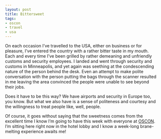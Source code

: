 ```yaml
---
layout: post
title: Bittersweet
tags:
- oscon
- travel
- usa
---
```



On each occasion I’ve travelled to the USA, either on business or for pleasure, I’ve entered the country with a rather bitter taste in my mouth. Each and every time I’ve been grilled by rather demeaning and unfriendly customs and security employees. I landed and went through security and customs in Minneapolis, and yet again was seething at the condescending nature of the person behind the desk. Even an attempt to make polite conversation with the person putting the bags through the scanner resulted in me leaving the area convinced the people were unable to see beyond their jobs.

Does it have to be this way? We have airports and security in Europe too, you know. But what we also have is a sense of politeness and courtesy and the willingness to treat people like, well, people.

Of course, it goes without saying that the sweetness comes from the excellent time I know I’m going to have this week with everyone at [OSCON](http://conferences.oreilly.com/oscon/). I’m sitting here right now in the hotel lobby and I know a week-long brane-melting experience awaits me!


